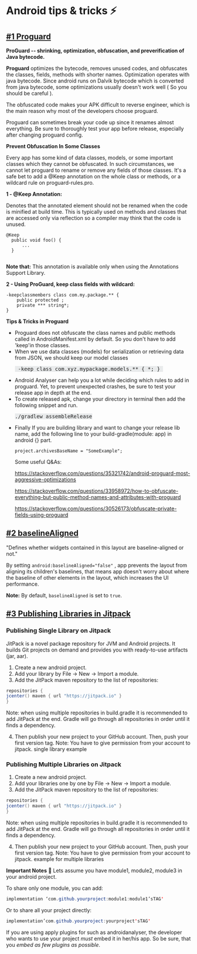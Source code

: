 # Android tips & tricks ⚡️

## [#1 Proguard](https://rozeridilar.com/2019/12/27/proguard/)

<strong>ProGuard -- shrinking, optimization, obfuscation, and preverification of Java bytecode.</strong>

<strong>Proguard</strong> optimizes the bytecode, removes unused codes, and obfuscates the classes, fields, methods with shorter names. Optimization operates with java bytecode. Since android runs on Dalvik bytecode which is converted from java bytecode, some optimizations usually doesn't work well ( So you should be careful ).

The obfuscated code makes your APK difficult to reverse engineer, which is the main reason why most of the developers choose proguard.

Proguard can sometimes break your code up since it renames almost everything. Be sure to thoroughly test your app before release, especially after changing proguard config.

<strong>Prevent Obfuscation In Some Classes</strong>

Every app has some kind of data classes, models, or some important classes which they cannot be obfuscated. In such circumstances, we cannot let proguard to rename or remove any fields of those classes. It's a safe bet to add a @Keep annotation on the whole class or methods, or a wildcard rule on proguard-rules.pro.

<strong>1 - @Keep Annotation:</strong>

Denotes that the annotated element should not be renamed when the code is minified at build time. This is typically used on methods and classes that are accessed only via reflection so a compiler may think that the code is unused.
<pre><code>@Keep
  public void foo() {
      ...
  }
 </code></pre>
<strong>Note that:</strong> This annotation is available only when using the Annotations Support Library.

<strong>2 - Using ProGuard, keep class fields with wildcard:</strong>
<pre class="default prettyprint prettyprinted"><code><span class="pun">-</span><span class="pln">keepclassmembers </span><span class="kwd">class</span><span class="pln"> com</span><span class="pun">.</span><span class="kwd">my</span><span class="pun">.</span><span class="kwd">package</span><span class="pun">.**</span> <span class="pun">{</span>
    <span class="kwd">public</span> <span class="kwd">protected</span> <span class="str"><fields></span><span class="pun">;</span>
    <span class="kwd">private</span> <span class="pun">***</span> <span class="kwd">string</span><span class="pun">*;</span>
<span class="pun">}</span></code></pre>
<strong>Tips & Tricks in Proguard</strong>
<ul>
 	<li>Proguard does not obfuscate the class names and public methods called in AndroidManifest.xml by default. So you don't have to add 'keep'in those classes.</li>
  <li> When we use data classes (models) for serialization or retrieving data from JSON, we should keep our model classes </li>
<pre class="default prettyprint prettyprinted"><span style="color:#222222;font-family:monospace;"><span style="background-color:#e9ebec;"> -keep class com.xyz.mypackage.models.** { *; } </span></span></pre>
 	<li>Android Analyser can help you a lot while deciding which rules to add in proguard. Yet, to prevent unexpected crashes, be sure to test your release app in depth at the end.</li>
 	<li>To create released apk, change your directory in terminal then add the following snippet and run.
<pre class="default prettyprint prettyprinted"><span style="color:#222222;font-family:monospace;"><span style="background-color:#e9ebec;">./gradlew assembleRelease</span></span></pre>
</li>
 	<li>Finally If you are building library and want to change your release lib name, add the following line to your build-gradle(module: app) in android {} part.
<pre class="default prettyprint prettyprinted"><code><span class="pln">project</span><span class="pun">.</span><span class="pln">archivesBaseName </span><span class="pun">=</span> <span class="str">"SomeExample"</span><span class="pun">;
</span></code></pre>
<p class="p4"><span class="s1">Some useful Q&As:</span></p>
<p class="p3"><span class="s1"><a href="https://stackoverflow.com/questions/35321742/android-proguard-most-aggressive-optimizations">https://stackoverflow.com/questions/35321742/android-proguard-most-aggressive-optimizations</a></span></p>
<p class="p3"><span class="s1"><a href="https://stackoverflow.com/questions/33958972/how-to-obfuscate-everything-but-public-method-names-and-attributes-with-proguard">https://stackoverflow.com/questions/33958972/how-to-obfuscate-everything-but-public-method-names-and-attributes-with-proguard</a></span></p>
<p class="p3"><span class="s1"><a href="https://stackoverflow.com/questions/30526173/obfuscate-private-fields-using-proguard">https://stackoverflow.com/questions/30526173/obfuscate-private-fields-using-proguard</a></span></p>

</li>
</ul>

## [#2 baselineAligned](https://rozeridilar.com/2020/03/11/baselinealigned-2/)

"Defines whether widgets contained in this layout are baseline-aligned or not."

By setting <code>android:baselineAligned="false"</code> , app prevents the layout from aligning its children's baselines, that means app doesn't worry about where the baseline of other elements in the layout, which increases the UI performance.

<strong>Note:</strong> By default, <code>baselineAligned</code> is set to <code>true</code>.


## [#3 Publishing Libraries in Jitpack](https://rozeridilar.com/2020/03/11/publishing-libraries-on-jitpack/)

### Publishing Single Library on Jitpack

JitPack is a novel package repository for JVM and Android projects. It builds Git projects on demand and provides you with ready-to-use artifacts (jar, aar).
1. Create a new android project.
1. Add your library by File -> New -> Import a module.
1. Add the JitPack maven repository to the list of repositories:
```java
repositories {
jcenter() maven { url "https://jitpack.io" }
}
```

Note: when using multiple repositories in build.gradle it is recommended to add JitPack at the end. Gradle will go through all repositories in order until it finds a dependency.

4. Then publish your new project to your GitHub account. Then, push your first version tag.
Note: You have to give permission from your account to jitpack.
single library example

### Publishing Multiple Libraries on Jitpack

1. Create a new android project.
1. Add your libraries one by one by File -> New -> Import a module.
1. Add the JitPack maven repository to the list of repositories:
```java
repositories {
jcenter() maven { url "https://jitpack.io" }
}
```

Note: when using multiple repositories in build.gradle it is recommended to add JitPack at the end. Gradle will go through all repositories in order until it finds a dependency.

4. Then publish your new project to your GitHub account. Then, push your first version tag.
Note: You have to give permission from your account to jitpack.
example for multiple libraries

**Important Notes** 🚀
Lets assume you have module1, module2, module3 in your android project.

To share only one module, you can add:
```java
implementation ‘com.github.yourproject:module1:module1’sTAG'
```
Or to share all your project directly:
```java
implementation’com.github.yourproject:yourproject'sTAG'
```

If you are using apply plugins for such as androidanalyser, the developer who wants to use your project _must_ embed it in her/his app. So be sure, that you _embed as few plugins as possible_.
